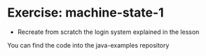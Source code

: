 # Exercise: machine-state-1
* Recreate from scratch the login system explained in the lesson


You can find the code into the java-examples repository